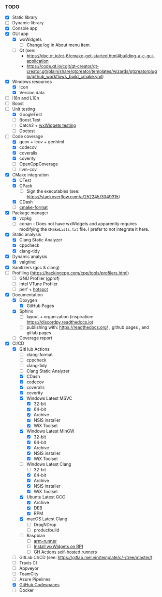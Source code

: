 ### TODO

- [x] Static library
- [ ] Dynamic library
- [x] Console app
- [x] GUI app
  - [x] wxWidgets
    - [ ] Change log in About menu item.
  - [ ] Qt (see:
      - https://doc.qt.io/qt-6/cmake-get-started.html#building-a-c-gui-application
      - https://code.qt.io/cgit/qt-creator/qt-creator.git/plain/share/qtcreator/templates/wizards/qtcreatorplugin/github_workflows_build_cmake.yml)
- [x] Windows resources
  - [x] Icon
  - [x] Version data
- [ ] i18n and L10n
- [ ] Boost
- [ ] Unit testing
  - [x] GoogleTest
  - [ ] Boost.Test
  - [ ] Catch2 + [wxWidgets testing](https://github.com/wxWidgets/wxWidgets/blob/master/docs/contributing/how-to-write-unit-tests.md)
  - [ ] Doctest
- [ ] Code coverage
  - [x] gcov + lcov + genhtml
  - [x] codecov
  - [x] coveralls
  - [x] coverity
  - [ ] OpenCppCoverage
  - [ ] llvm-cov
- [x] CMake integration
  - [x] CTest
  - [x] CPack
    - [ ] Sign the executables (see: https://stackoverflow.com/a/252245/3049315)
  - [x] CDash
  - [ ] [cmake-format](https://github.com/cheshirekow/cmake_format)
- [x] Package manager
  - [x] vcpkg
  - [ ] conan - Does not have wxWidgets and apparently requires modifying the `CMakeLists.txt` file. I prefer to not integrate it here.
- [x] Static analysis
  - [x] Clang Static Analyzer
  - [x] cppcheck
  - [x] clang-tidy
- [x] Dynamic analysis
  - [x] valgrind
- [x] Sanitizers (gcc & clang)
- [ ] Profiling (https://hackingcpp.com/cpp/tools/profilers.html)
  - [ ] GNU Profiler (gprof)
  - [ ] Intel VTune Profiler
  - [ ] perf + [hotspot](https://github.com/KDAB/hotspot)
- [x] Documentation
  - [x] Doxygen
    - [x] GitHub Pages
  - [x] Sphinx
    - [ ] layout + organization (inspiration: https://discordpy.readthedocs.io)
    - [ ] publishing with: https://readthedocs.org/ , github pages , and gitlab pages
  - [ ] Coverage report
- [x] CI/CD
  - [x] GitHub Actions
    - [ ] clang-format
    - [ ] cppcheck
    - [ ] clang-tidy
    - [ ] Clang Static Analyzer
    - [x] CDash
    - [x] codecov
    - [x] coveralls
    - [x] coverity
    - [x] Windows Latest MSVC
      - [x] 32-bit
      - [x] 64-bit
      - [x] Archive
      - [x] NSIS installer
      - [x] WiX Toolset
    - [x] Windows Latest MinGW
      - [x] 32-bit
      - [x] 64-bit
      - [x] Archive
      - [x] NSIS installer
      - [x] WiX Toolset
    - [ ] Windows Latest Clang
      - [ ] 32-bit
      - [x] 64-bit
      - [x] Archive
      - [x] NSIS installer
      - [x] WiX Toolset
    - [x] Ubuntu Latest GCC
      - [x] Archive
      - [x] DEB
      - [x] RPM
    - [x] macOS Latest Clang
      - [ ] DragNDrop
      - [ ] productbuild
    - [ ] Raspbian
      - [ ] [arm-runner](https://github.com/marketplace/actions/arm-runner)
      - [ ] [Install wxWidgets on RPI](https://yasriady.blogspot.com/2015/10/how-to-build-wxwidgets-for-raspberry-pi.html)
      - [ ] [GH Actions self-hosted runners](https://docs.github.com/en/actions/hosting-your-own-runners/managing-self-hosted-runners/about-self-hosted-runners)
  - [ ] GitLab CI/CD (see: https://gitlab.mel.vin/template/c/-/tree/master/)
  - [ ] Travis CI
  - [ ] Appveyor
  - [ ] TeamCity
  - [ ] Azure Pipelines
  - [x] [GitHub Codespaces](https://docs.github.com/en/codespaces/setting-up-your-project-for-codespaces/adding-a-dev-container-configuration/introduction-to-dev-containers#using-a-predefined-dev-container-configuration)
  - [ ] Docker
